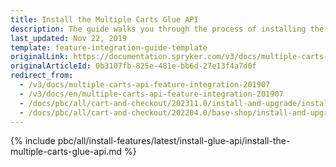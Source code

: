 ```yaml
---
title: Install the Multiple Carts Glue API
description: The guide walks you through the process of installing the Multiple Carts API feature into the project.
last_updated: Nov 22, 2019
template: feature-integration-guide-template
originalLink: https://documentation.spryker.com/v3/docs/multiple-carts-api-feature-integration-201907
originalArticleId: 0b3107fb-825e-481e-bb6d-27e13f4a7d0f
redirect_from:
  - /v3/docs/multiple-carts-api-feature-integration-201907
  - /v3/docs/en/multiple-carts-api-feature-integration-201907
  - /docs/pbc/all/cart-and-checkout/202311.0/install-and-upgrade/install-glue-api/install-the-multiple-carts-glue-api.html
  - /docs/pbc/all/cart-and-checkout/202204.0/base-shop/install-and-upgrade/install-glue-api/install-the-multiple-carts-glue-api.html
---
```


{% include pbc/all/install-features/latest/install-glue-api/install-the-multiple-carts-glue-api.md %} <!-- To edit, see /_includes/pbc/all/install-features/202311.0/install-glue-api/install-the-multiple-carts-glue-api.md -->
